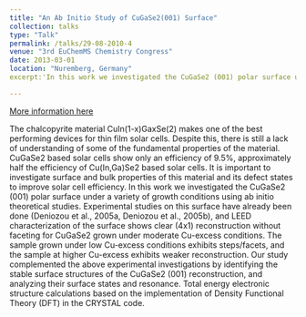 ```yaml
---
title: "An Ab Initio Study of CuGaSe2(001) Surface"
collection: talks
type: "Talk"
permalink: /talks/29-08-2010-4
venue: "3rd EuChemMS Chemistry Congress"
date: 2013-03-01
location: "Nuremberg, Germany"
excerpt:'In this work we investigated the CuGaSe2 (001) polar surface under a variety of growth conditions using ab initio theoretical studies.'

---
```


[More information here](https://www.certh.gr/445C6CDE.en.aspx)

The chalcopyrite material CuIn(1-x)GaxSe(2) makes one of the best performing devices for thin film solar cells. Despite this, there is still a lack of understanding of some of the fundamental properties of the material. CuGaSe2 based solar cells show only an efficiency of 9.5%, approximately half the efficiency of Cu(In,Ga)Se2 based solar cells. It is important to investigate surface and bulk properties of this material and its defect states to improve solar cell efficiency. In this work we investigated the CuGaSe2 (001) polar surface under a variety of growth conditions using ab initio theoretical studies. Experimental studies on this surface have already been done (Deniozou et al., 2005a, Deniozou et al., 2005b), and LEED characterization of the surface shows clear (4x1) reconstruction without faceting for CuGaSe2 grown under moderate Cu-excess conditions. The sample grown under low Cu-excess conditions exhibits steps/facets, and the sample at higher Cu-excess exhibits weaker reconstruction. Our study complemented the above experimental investigations by identifying the stable surface structures of the CuGaSe2 (001) reconstruction, and analyzing their surface states and resonance. Total energy electronic structure calculations based on the implementation of Density Functional Theory (DFT) in the CRYSTAL code.
